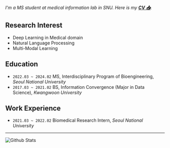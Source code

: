 *I'm a MS student at medical information lab in SNU. Here is my [**CV 📥**](https://github.com/jeongwonkwak/jeongwonkwak/blob/main/Jeongwon%20Kwak%20CV.pdf).*


Research Interest
---
- Deep Learning in Medical domain
- Natural Language Processing  
- Multi-Modal Learning

Education 
---
- `2022.03 ~ 2024.02` MS, Interdisciplinary Program of Bioengineering, *Seoul National University* 
- `2017.03 ~ 2021.02` BS, Information Convergence (Major in Data Science), *Kwangwoon University*  

Work Experience 
---
- `2021.03 ~ 2022.02` Biomedical Research Intern, *Seoul National University*


---
![Github Stats](https://github-readme-stats.vercel.app/api?username=jeongwonkwak&show_icons=true)
<!--
![Github Stats](https://github-readme-stats.vercel.app/api/top-langs/?username=jeongwonkwak)
-->


<!--
**jeongwonkwak/jeongwonkwak** is a ✨ _special_ ✨ repository because its `README.md` (this file) appears on your GitHub profile.



Here are some ideas to get you started:

- 🔭 I’m currently working on ...
- 🌱 I’m currently learning ...
- 👯 I’m looking to collaborate on ...
- 🤔 I’m looking for help with ...
- 💬 Ask me about ...
- 📫 How to reach me: ...
- 😄 Pronouns: ...
- ⚡ Fun fact: ...
-->
